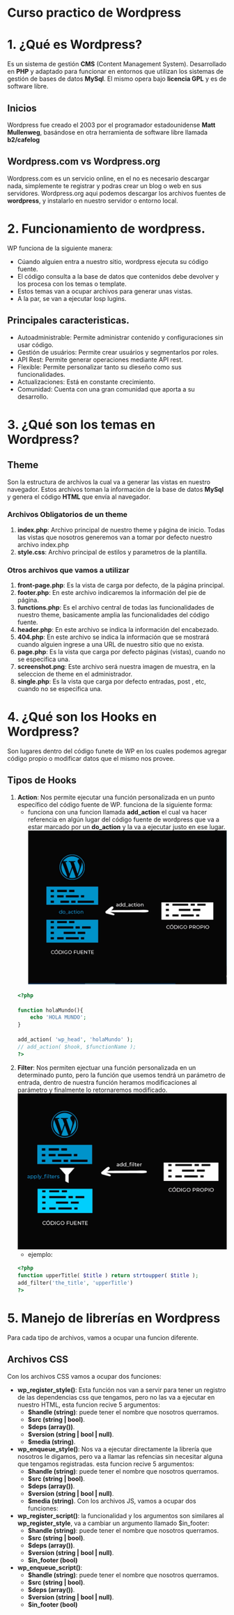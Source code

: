 # Curso practico de Wordpress 

# 1. ¿Qué es Wordpress?
Es un sistema de gestión **CMS** (Content Management System). Desarrollado en **PHP** y adaptado para funcionar en entornos que utilizan los sistemas de gestión de bases de datos **MySql**. El mismo opera bajo **licencia GPL** y es de software libre.

## Inicios
Wordpress fue creado el 2003 por el programador estadounidense **Matt Mullenweg**, basándose en otra herramienta de software libre llamada **b2/cafelog**

## Wordpress.com vs Wordpress.org
Wordpress.com es un servicio online, en el no es necesario descargar nada, simplemente te registrar y podras crear un blog o web en sus servidores.
Wordpress.org aqui podemos descargar los archivos fuentes de **wordpress**, y instalarlo en nuestro servidor o entorno local.

# 2. Funcionamiento de wordpress.
WP funciona de la siguiente manera:
- Cúando alguien entra a nuestro sitio, wordpress ejecuta su código fuente.
- El código consulta a la base de datos que contenidos debe devolver y los procesa con los temas o template.
- Estos temas van a ocupar archivos para generar unas vistas.
- A la par, se van a ejecutar losp lugins.

## Principales caracteristicas.
- Autoadministrable: Permite administrar contenido y configuraciones sin usar código.
- Gestión de usuários: Permite crear usuários y segmentarlos por roles.
- API Rest: Permite generar operaciones mediante API rest.
- Flexible: Permite personalizar tanto su dieseño como sus funcionalidades.
- Actualizaciones: Está en constante crecimiento.
- Comunidad: Cuenta con una gran comunidad que aporta a su desarrollo.

# 3. ¿Qué son los temas en Wordpress?
## Theme
Son la estructura de archivos la cual va a generar las vistas en nuestro navegador. Estos archivos toman la información de la base de datos **MySql** y genera el código **HTML** que envía al navegador.

### Archivos Obligatorios de un theme

1. **index.php**: Archivo principal de nuestro theme y página de inicio. Todas las vistas que nosotros generemos van a tomar por defecto nuestro archivo index.php
2. **style.css**: Archivo principal de estilos y parametros de la plantilla.

### Otros archivos que vamos a utilizar 
1. **front-page.php**: Es la vista de carga por defecto, de la página principal.
2. **footer.php**: En este archivo indicaremos la información del pie de página.
3. **functions.php**: Es el archivo central de todas las funcionalidades de nuestro theme, basicamente amplia las funcionalidades del código fuente.
4. **header.php**: En este archivo se indica la información del encabezado.
5. **404.php**: En este archivo se indica la información que se mostrará cuando alguien ingrese a una URL de nuestro sitio que no exista.
6. **page.php**: Es la vista que carga por defecto páginas (vistas), cuando no se especifica una.
7. **screenshot.png**: Este archivo será nuestra imagen de muestra, en la seleccion de theme en el administrador.
8. **single.php**: Es la vista que carga por defecto entradas, post , etc, cuando no se especifica una.

# 4. ¿Qué son los Hooks en Wordpress?
Son lugares dentro del código funete de WP en los cuales podemos agregar código propio o modificar datos que el mismo nos provee.
## Tipos de Hooks
1. **Action**: Nos permite ejecutar una función personalizada en un punto específico del código fuente de WP. funciona de la siguiente forma:
    - funciona con una funcion llamada **add_action** el cual va hacer referencia en algún lugar del código fuente de wordpress que va a estar marcado por un **do_action** y la va a ejecutar justo en ese lugar.
    ![](assets/add_action.png)
    ```php
    <?php 
    
    function holaMundo(){
        echo 'HOLA MUNDO';
    }

    add_action( 'wp_head', 'holaMundo' );
    // add_action( $hook, $functionName );
    ?>
    ```
2. **Filter**: Nos permiten ejectuar una función personalizada en un determinado punto, pero la función que usemos tendrá un parámetro de entrada, dentro de nuestra función heramos modificaciones al parámetro y finalmente lo retornaremos modificado. ![](assets/add_filter.png)
    - ejemplo: 
    ```php
    <?php 
    function upperTitle( $title ) return strtoupper( $title );
    add_filter('the_title', 'upperTitle')
    ?>
    ```

# 5. Manejo de librerías en Wordpress
Para cada tipo de archivos, vamos a ocupar una funcion diferente.
## Archivos CSS
Con los archivos CSS  vamos a ocupar dos funciones:
- **wp_register_style()**: Esta función nos van a servir para tener un registro de las dependencias css que tengamos, pero no las va a ejecutar en nuestro HTML, esta funcion recive 5 argumentos:
    - **$handle (string)**: puede tener el nombre que nosotros querramos.
    - **$src (string | bool)**.
    - **$deps (array())**.
    - **$version (string | bool | null)**.
    - **$media (string)**.
- **wp_enqueue_style()**: Nos va a ejecutar directamente la librería que nosotros le digamos, pero va a llamar las refencias sin necesitar alguna que tengamos registradas. esta funcion recive 5 argumentos:
    - **$handle (string)**: puede tener el nombre que nosotros querramos.
    - **$src (string | bool)**.
    - **$deps (array())**.
    - **$version (string | bool | null)**.
    - **$media (string)**.
Con los archivos JS, vamos a ocupar dos funciones:
- **wp_register_script()**: la funcionalidad y los argumentos son similares al **wp_register_style**, va a cambiar un argumento llamado $in_footer:
    - **$handle (string)**: puede tener el nombre que nosotros querramos.
    - **$src (string | bool)**.
    - **$deps (array())**.
    - **$version (string | bool | null)**.
    - **$in_footer (bool)**
- **wp_enqueue_script()**:
    - **$handle (string)**: puede tener el nombre que nosotros querramos.
    - **$src (string | bool)**.
    - **$deps (array())**.
    - **$version (string | bool | null)**.
    - **$in_footer (bool)**